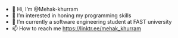 - 👋 Hi, I’m @Mehak-khurram
- 👀 I’m interested in honing my programming skills
- 🌱 I’m currently a software engineering student at FAST university
- 📫 How to reach me https://linktr.ee/mehak_khurram

<!---
Mehak-khurram/Mehak-khurram is a ✨ special ✨ repository because its `README.md` (this file) appears on your GitHub profile.
You can click the Preview link to take a look at your changes.
--->
